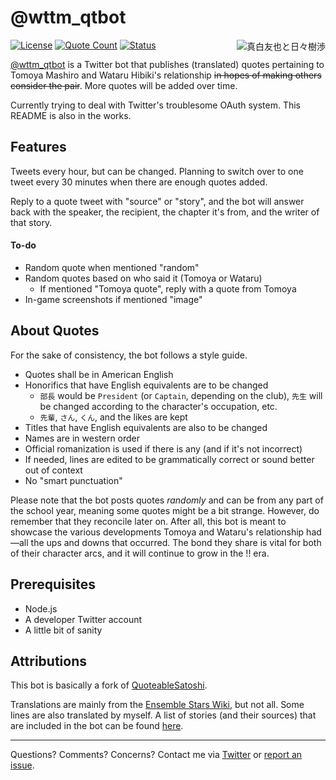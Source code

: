 # @wttm_qtbot

<a href="https://twitter.com/ensemble_stars/status/681716281414815744"><img align="right" src="https://user-images.githubusercontent.com/23179278/87398281-85c97880-c56a-11ea-9510-044666dafcf2.png" alt="真白友也と日々樹渉" title="そのとき触れたものが愛おしくて、あの泣き顔を笑顔にしてやりたくなったんだ"></a>

[![License](https://img.shields.io/github/license/watatomo/wttm_qtbot)](https://github.com/watatomo/wttm_qtbot/blob/master/LICENSE)
[![Quote Count](https://img.shields.io/badge/quote%20count-164-blue.svg)](https://gist.github.com/watatomo/7503775b00c3df1a0580e102829e8a3c)
[![Status](https://img.shields.io/badge/status-not%20running-red.svg)](https://twitter.com/wttm_qtbot)

[@wttm_qtbot](https://twitter.com/wttm_qtbot) is a Twitter bot that publishes (translated) quotes pertaining to Tomoya Mashiro and Wataru Hibiki's relationship ~~in hopes of making others consider the pair~~. More quotes will be added over time.

Currently trying to deal with Twitter's troublesome OAuth system. This README is also in the works.

## Features

Tweets every hour, but can be changed. Planning to switch over to one tweet every 30 minutes when there are enough quotes added.

Reply to a quote tweet with "source" or "story", and the bot will answer back with the speaker, the recipient, the chapter it's from, and the writer of that story.

#### To-do
- Random quote when mentioned "random"
- Random quotes based on who said it (Tomoya or Wataru)
  - If mentioned "Tomoya quote", reply with a quote from Tomoya
- In-game screenshots if mentioned "image"

## About Quotes

For the sake of consistency, the bot follows a style guide.

- Quotes shall be in American English
- Honorifics that have English equivalents are to be changed
  - `部長` would be `President` (or `Captain`, depending on the club), `先生` will be changed according to the character's occupation, etc.
  - `先輩`, `さん`, `くん`, and the likes are kept
- Titles that have English equivalents are also to be changed
- Names are in western order
- Official romanization is used if there is any (and if it's not incorrect)
- If needed, lines are edited to be grammatically correct or sound better out of context
- No "smart punctuation"

Please note that the bot posts quotes *randomly* and can be from any part of the school year, meaning some quotes might be a bit strange. However, do remember that they reconcile later on. After all, this bot is meant to showcase the various developments Tomoya and Wataru's relationship had—all the ups and downs that occurred. The bond they share is vital for both of their character arcs, and it will continue to grow in the !! era.

## Prerequisites

- Node.js
- A developer Twitter account
- A little bit of sanity

## Attributions

This bot is basically a fork of [QuoteableSatoshi](https://github.com/dergigi/QuotableSatoshi).

Translations are mainly from the [Ensemble Stars Wiki](https://ensemble-stars.fandom.com), but not all. Some lines are also translated by myself. A list of stories (and their sources) that are included in the bot can be found [here](https://gist.github.com/watatomo/7503775b00c3df1a0580e102829e8a3c).

---

Questions? Comments? Concerns? Contact me via [Twitter](https://twitter.com/riamuyumemi) or [report an issue](https://github.com/watatomo/wttm_qtbot/issues).
